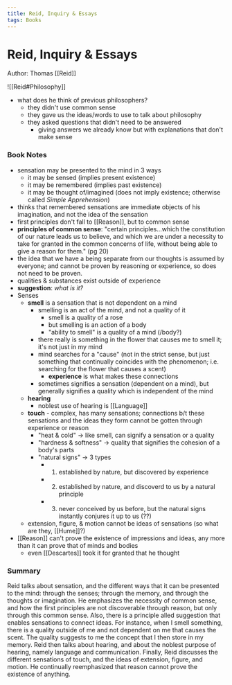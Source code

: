 ```yaml
---
title: Reid, Inquiry & Essays
tags: Books
---
```

# Reid, Inquiry & Essays
Author: Thomas [[Reid]]

![[Reid#Philosophy]]

- what does he think of previous philosophers?
	- they didn't use common sense
	- they gave us the ideas/words to use to talk about philosophy
	- they asked questions that didn't need to be answered
		- giving answers we already know but with explanations that don't make sense



### Book Notes
- sensation may be presented to the mind in 3 ways
	- it may be sensed (implies present existence)
	- it may be remembered (implies past existence)
	- it may be thought of/imagined (does not imply existence; otherwise called *Simple Apprehension*) 
- thinks that remembered sensations are immediate objects of his imagination, and not the idea of the sensation
- first principles don't fall to [[Reason]], but to common sense
- **principles of common sense**: "certain principles...which the constitution of our nature leads us to believe, and which we are under a necessity to take for granted in the common concerns of life, without being able to give a reason for them." (pg 20)
- the idea that we have a being separate from our thoughts is assumed by everyone; and cannot be proven by reasoning or experience, so does not need to be proven.
- qualities & substances exist outside of experience
- **suggestion**: *what is it?*
- Senses
	- **smell** is a sensation that is not dependent on a mind
		- smelling is an act of the mind, and not a quality of it
			- smell is a quality of a rose
			- but smelling is an action of a body
			- "ability to smell" is a quality of a mind (/body?)
		- there really is something in the flower that causes me to smell it; it's not just in my mind
		- mind searches for a "cause" (not in the strict sense, but just something that continually coincides with the phenomenon; i.e. searching for the flower that causes a scent)
			- **experience** is what makes these connections
		- sometimes signifies a sensation (dependent on a mind), but generally signifies a quality which is independent of the mind
	- **hearing** 
		- noblest use of hearing is [[Language]]
	- **touch** - complex, has many sensations; connections b/t these sensations and the ideas they form cannot be gotten through experience or reason
		- "heat & cold" -> like smell, can signify a sensation or a quality
		- "hardness & softness" -> quality that signifies the cohesion of a body's parts
		- "natural signs" -> 3 types
			- 1) established by nature, but discovered by experience
			- 2) established by nature, and discoverd to us by a natural principle
			- 3) never conceived by us before, but the natural signs instantly conjures it up to us (??)
	- extension, figure, & motion cannot be ideas of sensations (so what are they, [[Hume]]?)
- [[Reason]] can't prove the existence of impressions and ideas, any more than it can prove that of minds and bodies
	- even [[Descartes]] took it for granted that he thought


### Summary
Reid talks about sensation, and the different ways that it can be presented to the mind: through the senses; through the memory, and through the thoughts or imagination. He emphasizes the necessity of common sense, and how the first principles are not discoverable through reason, but only through this common sense. Also, there is a principle alled suggestion that enables sensations to connect ideas. For instance, when I smell something, there is a quality outside of me and not dependent on me that causes the scent. The quality suggests to me the concept that I then store in my memory. Reid then talks about hearing, and about the noblest purpose of hearing, namely language and communication. Finally, Reid discusses the different sensations of touch, and the ideas of extension, figure, and motion. He continually reemphasized that reason cannot prove the existence of anything.
